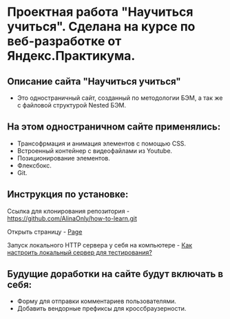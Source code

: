 # Проектная работа "Научиться учиться". Сделана на курсе по веб-разработке от Яндекс.Практикума.

## Описание сайта "Научиться учиться"

* Это одностраничный сайт, созданный по методологии БЭМ, а так же с файловой структурой Nested БЭМ.

## На этом одностраничном сайте применялись: 
  
* Трансофрмация и анимация элементов с помощью CSS.
* Встроенный контейнер с видеофайлами из Youtube.
* Позиционирование элементов.
* Флексбокс.
* Git.

## Инструкция по установке:


Ссылка для клонирования репозитория - https://github.com/AlinaOnly/how-to-learn.git

Открыть страницу - [Page](https://alinaonly.github.io/how-to-learn/)


Запуск локального HTTP сервера у себя на компьютере - [Как настроить локальный сервер для тестирования?](https://developer.mozilla.org/ru/docs/Learn/Common_questions/set_up_a_local_testing_server)

## Будущие доработки на сайте будут включать в себя:

* Форму для отправки комментариев пользователями.
* Добавить вендорные префиксы для кроссбраузерности.

